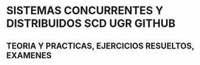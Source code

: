 # SISTEMAS CONCURRENTES Y DISTRIBUIDOS SCD UGR GITHUB
## TEORIA Y PRACTICAS, EJERCICIOS RESUELTOS, EXAMENES

